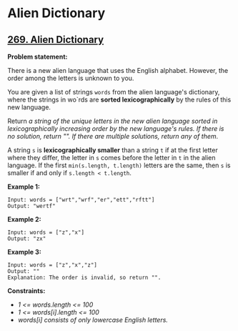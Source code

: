 # Alien Dictionary

## [269. Alien Dictionary](https://leetcode.com/problems/alien-dictionary/)

**Problem statement:**

There is a new alien language that uses the English alphabet. However, the order among the letters is unknown to you.

You are given a list of strings `words` from the alien language's dictionary, where the strings in wo`rds are **sorted lexicographically** by the rules of this new language.

Return *a string of the unique letters in the new alien language sorted in lexicographically increasing order by the new language's rules. If there is no solution, return "". If there are multiple solutions, return any of them*.

A string `s` is **lexicographically smaller** than a string `t` if at the first letter where they differ, the letter in `s` comes before the letter in `t` in the alien language. If the first `min(s.length, t.length)` letters are the same, then `s` is smaller if and only if `s.length < t.length`.

**Example 1:**

```
Input: words = ["wrt","wrf","er","ett","rftt"]
Output: "wertf"
```

**Example 2:**

```
Input: words = ["z","x"]
Output: "zx"
```

**Example 3:**

```
Input: words = ["z","x","z"]
Output: ""
Explanation: The order is invalid, so return "".
```

**Constraints:**

* *1 <= words.length <= 100*
* *1 <= words[i].length <= 100*
* *words[i] consists of only lowercase English letters.*
